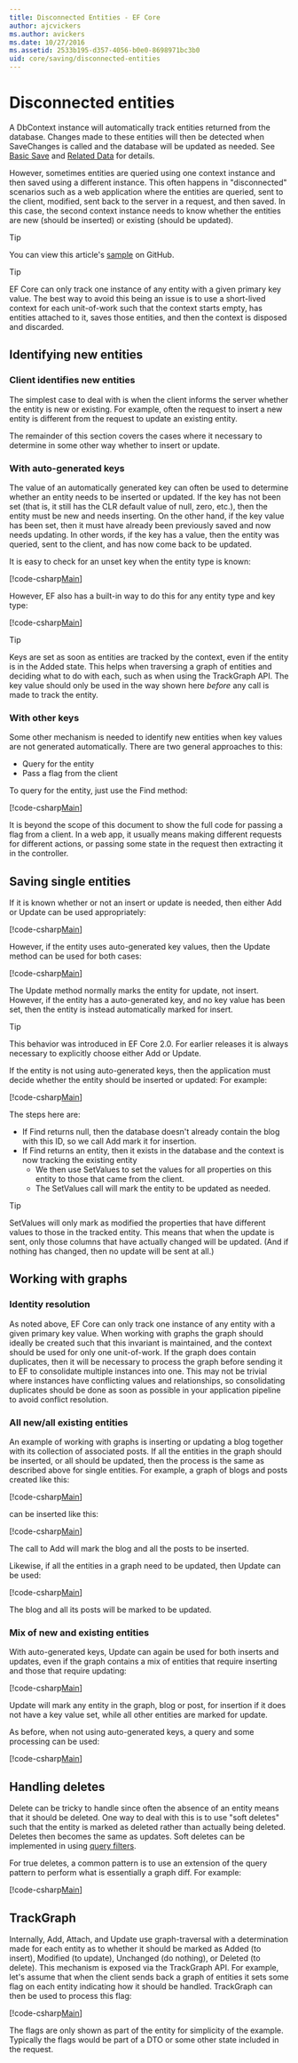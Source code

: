 ```yaml
---
title: Disconnected Entities - EF Core
author: ajcvickers
ms.author: avickers
ms.date: 10/27/2016
ms.assetid: 2533b195-d357-4056-b0e0-8698971bc3b0
uid: core/saving/disconnected-entities
---
```

# Disconnected entities

A DbContext instance will automatically track entities returned from the database. Changes made to these entities will then be detected when SaveChanges is called and the database will be updated as needed. See [Basic Save](basic.md) and [Related Data](related-data.md) for details.

However, sometimes entities are queried using one context instance and then saved using a different instance. This often happens in "disconnected" scenarios such as a web application where the entities are queried, sent to the client, modified, sent back to the server in a request, and then saved. In this case, the second context instance needs to know whether the entities are new (should be inserted) or existing (should be updated).

<!-- markdownlint-disable MD028 -->
> [!TIP]
> You can view this article's [sample](https://github.com/aspnet/EntityFramework.Docs/tree/master/samples/core/Saving/Disconnected/) on GitHub.

> [!TIP]
> EF Core can only track one instance of any entity with a given primary key value. The best way to avoid this being an issue is to use a short-lived context for each unit-of-work such that the context starts empty, has entities attached to it, saves those entities, and then the context is disposed and discarded.
<!-- markdownlint-enable MD028 -->

## Identifying new entities

### Client identifies new entities

The simplest case to deal with is when the client informs the server whether the entity is new or existing. For example, often the request to insert a new entity is different from the request to update an existing entity.

The remainder of this section covers the cases where it necessary to determine in some other way whether to insert or update.

### With auto-generated keys

The value of an automatically generated key can often be used to determine whether an entity needs to be inserted or updated. If the key has not been set (that is, it still has the CLR default value of null, zero, etc.), then the entity must be new and needs inserting. On the other hand, if the key value has been set, then it must have already been previously saved and now needs updating. In other words, if the key has a value, then the entity was queried, sent to the client, and has now come back to be updated.

It is easy to check for an unset key when the entity type is known:

[!code-csharp[Main](../../../samples/core/Saving/Disconnected/Sample.cs#IsItNewSimple)]

However, EF also has a built-in way to do this for any entity type and key type:

[!code-csharp[Main](../../../samples/core/Saving/Disconnected/Sample.cs#IsItNewGeneral)]

> [!TIP]  
> Keys are set as soon as entities are tracked by the context, even if the entity is in the Added state. This helps when traversing a graph of entities and deciding what to do with each, such as when using the TrackGraph API. The key value should only be used in the way shown here _before_ any call is made to track the entity.

### With other keys

Some other mechanism is needed to identify new entities when key values are not generated automatically. There are two general approaches to this:

* Query for the entity
* Pass a flag from the client

To query for the entity, just use the Find method:

[!code-csharp[Main](../../../samples/core/Saving/Disconnected/Sample.cs#IsItNewQuery)]

It is beyond the scope of this document to show the full code for passing a flag from a client. In a web app, it usually means making different requests for different actions, or passing some state in the request then extracting it in the controller.

## Saving single entities

If it is known whether or not an insert or update is needed, then either Add or Update can be used appropriately:

[!code-csharp[Main](../../../samples/core/Saving/Disconnected/Sample.cs#InsertAndUpdateSingleEntity)]

However, if the entity uses auto-generated key values, then the Update method can be used for both cases:

[!code-csharp[Main](../../../samples/core/Saving/Disconnected/Sample.cs#InsertOrUpdateSingleEntity)]

The Update method normally marks the entity for update, not insert. However, if the entity has a auto-generated key, and no key value has been set, then the entity is instead automatically marked for insert.

> [!TIP]  
> This behavior was introduced in EF Core 2.0. For earlier releases it is always necessary to explicitly choose either Add or Update.

If the entity is not using auto-generated keys, then the application must decide whether the entity should be inserted or updated: For example:

[!code-csharp[Main](../../../samples/core/Saving/Disconnected/Sample.cs#InsertOrUpdateSingleEntityWithFind)]

The steps here are:

* If Find returns null, then the database doesn't already contain the blog with this ID, so we call Add mark it for insertion.
* If Find returns an entity, then it exists in the database and the context is now tracking the existing entity
  * We then use SetValues to set the values for all properties on this entity to those that came from the client.
  * The SetValues call will mark the entity to be updated as needed.

> [!TIP]  
> SetValues will only mark as modified the properties that have different values to those in the tracked entity. This means that when the update is sent, only those columns that have actually changed will be updated. (And if nothing has changed, then no update will be sent at all.)

## Working with graphs

### Identity resolution

As noted above, EF Core can only track one instance of any entity with a given primary key value. When working with graphs the graph should ideally be created such that this invariant is maintained, and the context should be used for only one unit-of-work. If the graph does contain duplicates, then it will be necessary to process the graph before sending it to EF to consolidate multiple instances into one. This may not be trivial where instances have conflicting values and relationships, so consolidating duplicates should be done as soon as possible in your application pipeline to avoid conflict resolution.

### All new/all existing entities

An example of working with graphs is inserting or updating a blog together with its collection of associated posts. If all the entities in the graph should be inserted, or all should be updated, then the process is the same as described above for single entities. For example, a graph of blogs and posts created like this:

[!code-csharp[Main](../../../samples/core/Saving/Disconnected/Sample.cs#CreateBlogAndPosts)]

can be inserted like this:

[!code-csharp[Main](../../../samples/core/Saving/Disconnected/Sample.cs#InsertGraph)]

The call to Add will mark the blog and all the posts to be inserted.

Likewise, if all the entities in a graph need to be updated, then Update can be used:

[!code-csharp[Main](../../../samples/core/Saving/Disconnected/Sample.cs#UpdateGraph)]

The blog and all its posts will be marked to be updated.

### Mix of new and existing entities

With auto-generated keys, Update can again be used for both inserts and updates, even if the graph contains a mix of entities that require inserting and those that require updating:

[!code-csharp[Main](../../../samples/core/Saving/Disconnected/Sample.cs#InsertOrUpdateGraph)]

Update will mark any entity in the graph, blog or post, for insertion if it does not have a key value set, while all other entities are marked for update.

As before, when not using auto-generated keys, a query and some processing can be used:

[!code-csharp[Main](../../../samples/core/Saving/Disconnected/Sample.cs#InsertOrUpdateGraphWithFind)]

## Handling deletes

Delete can be tricky to handle since often the absence of an entity means that it should be deleted. One way to deal with this is to use "soft deletes" such that the entity is marked as deleted rather than actually being deleted. Deletes then becomes the same as updates. Soft deletes can be implemented in using [query filters](xref:core/querying/filters).

For true deletes, a common pattern is to use an extension of the query pattern to perform what is essentially a graph diff. For example:

[!code-csharp[Main](../../../samples/core/Saving/Disconnected/Sample.cs#InsertUpdateOrDeleteGraphWithFind)]

## TrackGraph

Internally, Add, Attach, and Update use graph-traversal with a determination made for each entity as to whether it should be marked as Added (to insert), Modified (to update), Unchanged (do nothing), or Deleted (to delete). This mechanism is exposed via the TrackGraph API. For example, let's assume that when the client sends back a graph of entities it sets some flag on each entity indicating how it should be handled. TrackGraph can then be used to process this flag:

[!code-csharp[Main](../../../samples/core/Saving/Disconnected/Sample.cs#TrackGraph)]

The flags are only shown as part of the entity for simplicity of the example. Typically the flags would be part of a DTO or some other state included in the request.
